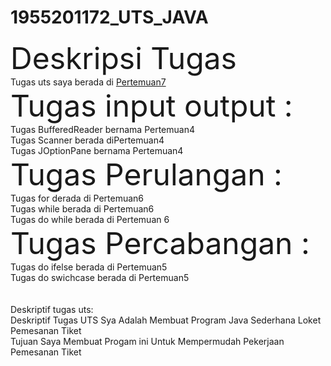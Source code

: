 # 1955201172_UTS_JAVA
<html>
  <head>
    <!-- Deskripsi tugas -->  
  </head>
  <body>
    <font size="15">Deskripsi Tugas</font><br>
    Tugas uts saya berada di <u>Pertemuan7</u><br>
    <font size="10">Tugas input output :</font><br>
    Tugas BufferedReader bernama Pertemuan4<br>
    Tugas Scanner berada diPertemuan4<br>
    Tugas JOptionPane bernama Pertemuan4<br>
    <font size="10">Tugas Perulangan :</font><br>
    Tugas for derada di Pertemuan6<br>
    Tugas while berada di Pertemuan6<br>
    Tugas do while berada di Pertemuan 6 <br>
    <font size="10">Tugas Percabangan :</font><br>
     Tugas do ifelse berada di Pertemuan5<br>
     Tugas do swichcase berada di Pertemuan5<br>
    <br>
    <br>
    Deskriptif tugas uts:<br>
    Deskriptif Tugas UTS Sya Adalah Membuat Program Java Sederhana Loket Pemesanan Tiket<br>
    Tujuan Saya Membuat Progam ini Untuk Mempermudah Pekerjaan Pemesanan Tiket
 
  </body>
</html>
